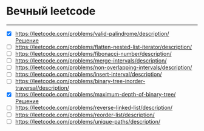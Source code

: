 # Вечный leetcode
***
- [x] https://leetcode.com/problems/valid-palindrome/description/  
    [Решение](https://github.com/vktadm/leetcode/blob/658ff5d289053f9dcfa768538a30e02ff3d499a1/two_pointers/easy/_125_Valid_Palindrome.py)
- [ ] https://leetcode.com/problems/flatten-nested-list-iterator/description/
- [ ] https://leetcode.com/problems/fibonacci-number/description/
- [ ] https://leetcode.com/problems/merge-intervals/description/
- [ ] https://leetcode.com/problems/non-overlapping-intervals/description/
- [ ] https://leetcode.com/problems/insert-interval/description/
- [ ] https://leetcode.com/problems/binary-tree-inorder-traversal/description/
- [x] https://leetcode.com/problems/maximum-depth-of-binary-tree/
    [Решение](https://github.com/vktadm/leetcode/blob/cc8c0a1f9e96c86dd811579df6a0b6d5f75c10d3/binary_tree/easy/_104_Maximum_Depth_of_Binary_Tree.py)
- [ ] https://leetcode.com/problems/reverse-linked-list/description/
- [ ] https://leetcode.com/problems/reorder-list/description/
- [ ] https://leetcode.com/problems/unique-paths/description/